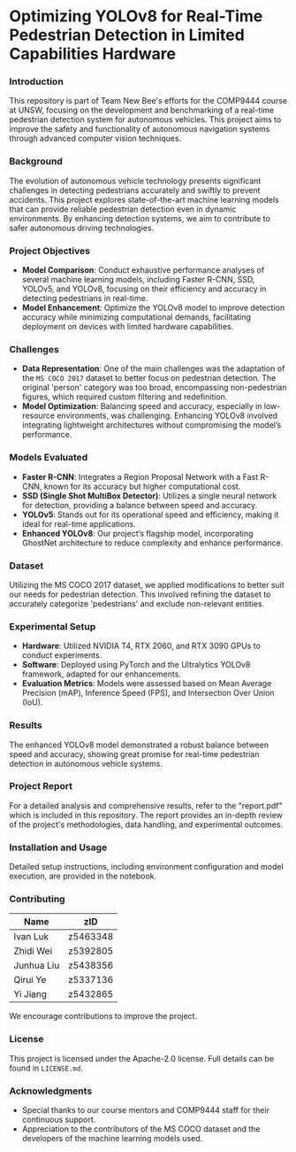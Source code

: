 # Optimizing YOLOv8 for Real-Time Pedestrian Detection in Limited Capabilities Hardware

### Introduction
This repository is part of Team New Bee's efforts for the COMP9444 course at UNSW, focusing on the development and benchmarking of a real-time pedestrian detection system for autonomous vehicles. This project aims to improve the safety and functionality of autonomous navigation systems through advanced computer vision techniques.

### Background
The evolution of autonomous vehicle technology presents significant challenges in detecting pedestrians accurately and swiftly to prevent accidents. This project explores state-of-the-art machine learning models that can provide reliable pedestrian detection even in dynamic environments. By enhancing detection systems, we aim to contribute to safer autonomous driving technologies.

### Project Objectives
- **Model Comparison**: Conduct exhaustive performance analyses of several machine learning models, including Faster R-CNN, SSD, YOLOv5, and YOLOv8, focusing on their efficiency and accuracy in detecting pedestrians in real-time.
- **Model Enhancement**: Optimize the YOLOv8 model to improve detection accuracy while minimizing computational demands, facilitating deployment on devices with limited hardware capabilities.

### Challenges
- **Data Representation**: One of the main challenges was the adaptation of the `MS COCO 2017` dataset to better focus on pedestrian detection. The original 'person' category was too broad, encompassing non-pedestrian figures, which required custom filtering and redefinition.
- **Model Optimization**: Balancing speed and accuracy, especially in low-resource environments, was challenging. Enhancing YOLOv8 involved integrating lightweight architectures without compromising the model’s performance.

### Models Evaluated
- **Faster R-CNN**: Integrates a Region Proposal Network with a Fast R-CNN, known for its accuracy but higher computational cost.
- **SSD (Single Shot MultiBox Detector)**: Utilizes a single neural network for detection, providing a balance between speed and accuracy.
- **YOLOv5**: Stands out for its operational speed and efficiency, making it ideal for real-time applications.
- **Enhanced YOLOv8**: Our project’s flagship model, incorporating GhostNet architecture to reduce complexity and enhance performance.

### Dataset
Utilizing the MS COCO 2017 dataset, we applied modifications to better suit our needs for pedestrian detection. This involved refining the dataset to accurately categorize 'pedestrians' and exclude non-relevant entities.

### Experimental Setup
- **Hardware**: Utilized NVIDIA T4, RTX 2060, and RTX 3090 GPUs to conduct experiments.
- **Software**: Deployed using PyTorch and the Ultralytics YOLOv8 framework, adapted for our enhancements.
- **Evaluation Metrics**: Models were assessed based on Mean Average Precision (mAP), Inference Speed (FPS), and Intersection Over Union (IoU).

### Results
The enhanced YOLOv8 model demonstrated a robust balance between speed and accuracy, showing great promise for real-time pedestrian detection in autonomous vehicle systems.

### Project Report
For a detailed analysis and comprehensive results, refer to the "report.pdf" which is included in this repository. The report provides an in-depth review of the project's methodologies, data handling, and experimental outcomes.

### Installation and Usage
Detailed setup instructions, including environment configuration and model execution, are provided in the notebook.

### Contributing

| Name      | zID |
|-----------|-----|
| Ivan Luk  | z5463348 |
| Zhidi Wei | z5392805 |
| Junhua Liu| z5438356 |
| Qirui Ye  | z5337136 |
| Yi Jiang  | z5432865 |

We encourage contributions to improve the project.

### License
This project is licensed under the Apache-2.0 license. Full details can be found in `LICENSE.md`.

### Acknowledgments
- Special thanks to our course mentors and COMP9444 staff for their continuous support.
- Appreciation to the contributors of the MS COCO dataset and the developers of the machine learning models used.
